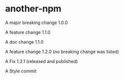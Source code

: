 # another-npm

A major breaking change 1.0.0

A feature change 1.1.0

A doc change 1.1.0

A feature change 1.2.0 (no breaking change was listed)

A Fix 1.2.1 (released and published)

A Style commit
